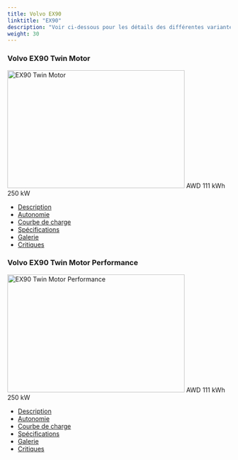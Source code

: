 ```yaml
---
title: Volvo EX90
linktitle: "EX90"
description: "Voir ci-dessous pour les détails des différentes variantes de Volvo EX90"
weight: 30
---
```

<!-- markdownlint-disable MD033 -->
<!-- markdownlint-disable MD010 -->
<div class="container p-3 mb-4 bg-body-tertiary rounded border">
<h3>Volvo EX90 Twin Motor</h3>
	<div class="row">
		<div class="col col-12 col-md-6">
			<a href="ex90_twin_motor/"><img src="https://media.evkx.net/multimedia/models/volvo/ex90/ex90_twin_motor/main_1_xst.jpg" class="img-fluid" width="400px" height="266px" alt="EX90 Twin Motor" ></a>
<i class="bi bi-record2-fill"></i> AWD <i class="bi bi-battery-full"></i> 111 kWh <i class="bi bi-ev-station"></i> 250 kW 
		</div>
		<div class="col col-12 col-md-6">
			<ul class="list-group list-group-flush">
				<li class="list-group-item list-group-item-action"><a href="ex90_twin_motor/" class="text-decoration-none text-black"><i class="bi-car-front"></i> Description</a></li>
				<li class="list-group-item list-group-item-action"><a href="ex90_twin_motor/rangeandconsumption/" class="text-decoration-none text-black" ><i class="bi-file-earmark-bar-graph"></i> Autonomie</a></li>
				<li class="list-group-item list-group-item-action"><a href="ex90_twin_motor/chargingcurve/" class="text-decoration-none text-black" ><i class="bi-battery-charging"></i> Courbe de charge</a></li>
				<li class="list-group-item list-group-item-action"><a href="ex90_twin_motor/specifications/" class="text-decoration-none text-black" ><i class="bi-layout-text-sidebar-reverse"></i> Spécifications</a></li>
				<li class="list-group-item list-group-item-action"><a href="ex90_twin_motor/gallery/" class="text-decoration-none text-black" ><i class="bi-images"></i> Galerie</a></li>
				<li class="list-group-item list-group-item-action"><a href="ex90_twin_motor/reviews/" class="text-decoration-none text-black" ><i class="bi-person-video2"></i> Critiques</a></li>
			</ul>
		</div>
	</div>
</div>
<div class="container p-3 mb-4 bg-body-tertiary rounded border">
<h3>Volvo EX90 Twin Motor Performance</h3>
	<div class="row">
		<div class="col col-12 col-md-6">
			<a href="ex90_twin_motor_performance/"><img src="https://media.evkx.net/multimedia/models/volvo/ex90/ex90_twin_motor_performance/main_1_xst.jpg" class="img-fluid" width="400px" height="266px" alt="EX90 Twin Motor Performance" ></a>
<i class="bi bi-record2-fill"></i> AWD <i class="bi bi-battery-full"></i> 111 kWh <i class="bi bi-ev-station"></i> 250 kW 
		</div>
		<div class="col col-12 col-md-6">
			<ul class="list-group list-group-flush">
				<li class="list-group-item list-group-item-action"><a href="ex90_twin_motor_performance/" class="text-decoration-none text-black"><i class="bi-car-front"></i> Description</a></li>
				<li class="list-group-item list-group-item-action"><a href="ex90_twin_motor_performance/rangeandconsumption/" class="text-decoration-none text-black" ><i class="bi-file-earmark-bar-graph"></i> Autonomie</a></li>
				<li class="list-group-item list-group-item-action"><a href="ex90_twin_motor_performance/chargingcurve/" class="text-decoration-none text-black" ><i class="bi-battery-charging"></i> Courbe de charge</a></li>
				<li class="list-group-item list-group-item-action"><a href="ex90_twin_motor_performance/specifications/" class="text-decoration-none text-black" ><i class="bi-layout-text-sidebar-reverse"></i> Spécifications</a></li>
				<li class="list-group-item list-group-item-action"><a href="ex90_twin_motor_performance/gallery/" class="text-decoration-none text-black" ><i class="bi-images"></i> Galerie</a></li>
				<li class="list-group-item list-group-item-action"><a href="ex90_twin_motor_performance/reviews/" class="text-decoration-none text-black" ><i class="bi-person-video2"></i> Critiques</a></li>
			</ul>
		</div>
	</div>
</div>
